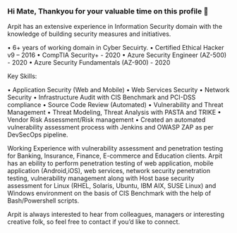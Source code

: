 ### Hi Mate, Thankyou for your valuable time on this profile 👋

Arpit has an extensive experience in Information Security domain with the knowledge of building security measures and initiatives.

 • 6+ years of working domain in Cyber Secuirty.
 • Certified Ethical Hacker v9 – 2016
 • CompTIA Security+ - 2020
 • Azure Security Engineer (AZ-500) - 2020
 • Azure Security Fundamentals (AZ-900) - 2020

 Key Skills:

 • Application Security (Web and Mobile)
 • Web Services Security
 • Network Security
 • Infrastructure Audit with CIS Benchmark and PCI-DSS compliance
 • Source Code Review (Automated)
 • Vulnerability and Threat Management
 • Threat Modeling, Threat Analysis with PASTA and TRIKE
 • Vendor Risk Assessment/Risk management
 • Created an automated vulnerability assessment process with Jenkins and OWASP ZAP as per DevSecOps pipeline.

 Working Experience with vulnerability assessment and penetration testing for Banking, Insurance, Finance, E-commerce and Education clients. Arpit has an ebility to perform penetration testing of web application, mobile application (Android,iOS), web services, network security penetration testing, vulnerability management along with Host base security assessment for Linux (RHEL, Solaris, Ubuntu, IBM AIX, SUSE Linux) and Windows environment on the basis of CIS Benchmark with the help of Bash/Powershell scripts.

 Arpit is always interested to hear from colleagues, managers or interesting creative folk, so feel free to contact if you’d like to connect. 

<!--
**Th3R0oT/Th3R0oT** is a ✨ _special_ ✨ repository because its `README.md` (this file) appears on your GitHub profile.
-->
